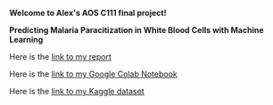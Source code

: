 **Welcome to Alex's AOS C111 final project!** 

**Predicting Malaria Paracitization in White Blood Cells with Machine Learning**

Here is the [link to my report](https://docs.google.com/document/d/1WLO_isLUNnxPzU0TJxiFpjXGLknhxSkkWxcDnG-spxk/edit?usp=sharing)

Here is the [link to my Google Colab Notebook](https://drive.google.com/file/d/15l-aj4kijTNU00Zl14fzNjYQNGaOvj-5/view?usp=sharing)

Here is the [link to my Kaggle dataset](https://www.kaggle.com/datasets/sagnikmazumder37/malaria-cell-imagesshuffled-and-split)
